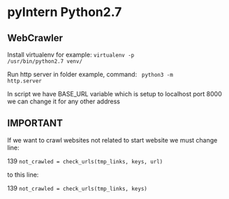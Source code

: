 # pyIntern Python2.7
## WebCrawler

Install virtualenv for example: <code>virtualenv -p /usr/bin/python2.7 venv/</code>

Run http server in folder example, command: <code> python3 -m http.server </code>

In script we have BASE_URL variable which is setup to localhost port 8000 we can change it for any other address

## IMPORTANT
If we want to crawl websites not related to start website we must change line:

139 <code>not_crawled = check_urls(tmp_links, keys, url)</code>

to this line:

139 <code>not_crawled = check_urls(tmp_links, keys)</code>
